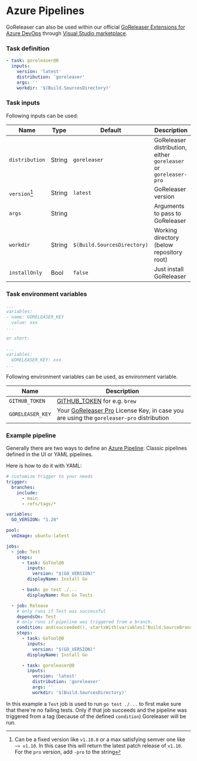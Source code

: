 # Azure Pipelines

GoReleaser can also be used within our official [GoReleaser Extensions for Azure
DevOps][goreleaser-extension] through [Visual Studio marketplace][marketplace].

### Task definition

````yaml
- task: goreleaser@0
  inputs:
    version: 'latest'
    distribution: 'goreleaser'
    args: ''
    workdir: '$(Build.SourcesDirectory)'
````

### Task inputs

Following inputs can be used:

<!-- to format the tables, use: https://tabletomarkdown.com/format-markdown-table/ -->

Name               |Type  |Default                    |Description
-------------------|------|---------------------------|----------------------------------------------------------------
`distribution`     |String|`goreleaser`               |GoReleaser distribution, either `goreleaser` or `goreleaser-pro`
`version`[^version]|String|`latest`                   |GoReleaser version
`args`             |String|                           |Arguments to pass to GoReleaser
`workdir`          |String|`$(Build.SourcesDirectory)`|Working directory (below repository root)
`installOnly`      |Bool  |`false`                    |Just install GoReleaser

[^version]: Can be a fixed version like `v1.10.0` or a max satisfying semver one
  like `~> v1.10`. In this case this will return the latest patch release of
  `v1.10`. For the `pro` version, add `-pro` to the string

### Task environment variables

```yaml
...
variables:
- name: GORELEASER_KEY
  value: xxx
...

or short:

...
variables:
  GORELEASER_KEY: xxx
...
```

Following environment variables can be used, as environment variable.

Name            |Description
----------------|------------------------------------------------------------------------------------------------------------------------------------------
`GITHUB_TOKEN`  |[GITHUB_TOKEN](https://help.github.com/en/actions/configuring-and-managing-workflows/authenticating-with-the-github_token) for e.g. `brew`
`GORELEASER_KEY`|Your [GoReleaser Pro](https://goreleaser.com/pro) License Key, in case you are using the `goreleaser-pro` distribution

### Example pipeline

Generally there are two ways to define an [Azure Pipeline](https://azure.microsoft.com/en-us/services/devops/pipelines/):
Classic pipelines defined in the UI or YAML pipelines.

Here is how to do it with YAML:

```yaml
# customize trigger to your needs
trigger:
  branches:
    include:
      - main
      - refs/tags/*

variables:
  GO_VERSION: "1.20"

pool:
  vmImage: ubuntu-latest

jobs:
  - job: Test
    steps:
      - task: GoTool@0
        inputs:
          version: "$(GO_VERSION)"
        displayName: Install Go

      - bash: go test ./...
        displayName: Run Go Tests

  - job: Release
    # only runs if Test was successful
    dependsOn: Test
    # only runs if pipeline was triggered from a branch.
    condition: and(succeeded(), startsWith(variables['Build.SourceBranch'], 'refs/tags'))
    steps:
      - task: GoTool@0
        inputs:
          version: "$(GO_VERSION)"
        displayName: Install Go

      - task: goreleaser@0
        inputs:
          version: 'latest'
          distribution: 'goreleaser'
          args: ''
          workdir: '$(Build.SourcesDirectory)'
```

In this example a `Test` job is used to run `go test ./...` to first make sure that there're no failing tests. Only if
that job succeeds and the pipeline was triggered from a tag (because of the defined `condition`) Goreleaser will be run.

[goreleaser-extension]: https://marketplace.visualstudio.com/items?itemName=GoReleaser.goreleaser
[marketplace]: https://marketplace.visualstudio.com/azuredevops

